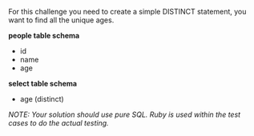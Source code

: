 For this challenge you need to create a simple DISTINCT statement, you want to find all the unique ages.

**people table schema**
- id
- name
- age

**select table schema**
- age (distinct)

*NOTE: Your solution should use pure SQL. Ruby is used within the test cases to do the actual testing.*
